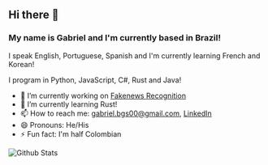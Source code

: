 ## Hi there 👋

### My name is Gabriel and I'm currently based in Brazil!

I speak English, Portuguese, Spanish and I'm currently learning French and Korean!

I program in Python, JavaScript, C#, Rust and Java!

- 🔭 I’m currently working on [Fakenews Recognition](https://github.com/GabrielBG0/Fakenews-Recognition)
- 🌱 I’m currently learning Rust!
- 📫 How to reach me: <gabriel.bgs00@gmail.com>, [LinkedIn](https://www.linkedin.com/in/gabrielbgutierrez/)
- 😄 Pronouns: He/His
- ⚡ Fun fact: I'm half Colombian

![Github Stats](https://github-readme-stats.vercel.app/api?username=GabrielBG0&show_icons=true&theme=synthwave&include_all_commits=true&custom_title=My%20GitHub%20Stats)
